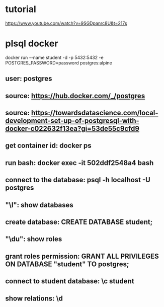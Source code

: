 # tutorial
https://www.youtube.com/watch?v=9SGDpanrc8U&t=217s

# plsql docker 
docker run --name student -d -p 5432:5432 -e POSTGRES_PASSWORD=password postgres:alpine
## user: postgres 
## source: https://hub.docker.com/_/postgres
## source: https://towardsdatascience.com/local-development-set-up-of-postgresql-with-docker-c022632f13ea?gi=53de55c9cfd9
## get container id: docker ps
## run bash: docker exec -it 502ddf2548a4 bash
## connect to the database: psql -h localhost -U postgres
## "\l": show databases
## create database: CREATE DATABASE student;
## "\du": show roles
## grant roles permission: GRANT ALL PRIVILEGES ON DATABASE "student" TO postgres;
## connect to student database: \c student
## show relations: \d
